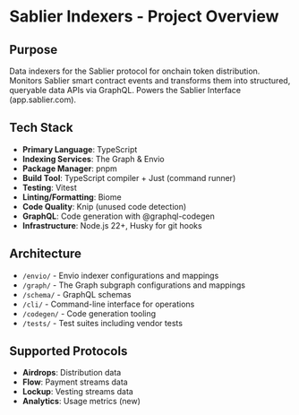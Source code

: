 # Sablier Indexers - Project Overview

## Purpose
Data indexers for the Sablier protocol for onchain token distribution. Monitors Sablier smart contract events and transforms them into structured, queryable data APIs via GraphQL. Powers the Sablier Interface (app.sablier.com).

## Tech Stack
- **Primary Language**: TypeScript
- **Indexing Services**: The Graph & Envio
- **Package Manager**: pnpm
- **Build Tool**: TypeScript compiler + Just (command runner)
- **Testing**: Vitest 
- **Linting/Formatting**: Biome
- **Code Quality**: Knip (unused code detection)
- **GraphQL**: Code generation with @graphql-codegen
- **Infrastructure**: Node.js 22+, Husky for git hooks

## Architecture
- `/envio/` - Envio indexer configurations and mappings
- `/graph/` - The Graph subgraph configurations and mappings  
- `/schema/` - GraphQL schemas
- `/cli/` - Command-line interface for operations
- `/codegen/` - Code generation tooling
- `/tests/` - Test suites including vendor tests

## Supported Protocols
- **Airdrops**: Distribution data
- **Flow**: Payment streams data  
- **Lockup**: Vesting streams data
- **Analytics**: Usage metrics (new)